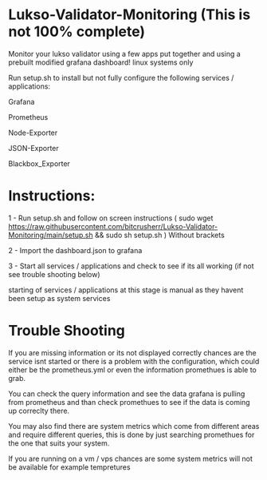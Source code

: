 # Lukso-Validator-Monitoring (This is not 100% complete)


Monitor your lukso validator using a few apps put together and using a prebuilt modified grafana dashboard!
linux systems only

Run setup.sh to install but not fully configure the following services / applications:

Grafana

Prometheus

Node-Exporter

JSON-Exporter

Blackbox_Exporter

# Instructions:

1 - Run setup.sh and follow on screen instructions ( sudo wget https://raw.githubusercontent.com/bitcrusherr/Lukso-Validator-Monitoring/main/setup.sh && sudo sh setup.sh ) Without brackets

2 - Import the dashboard.json to grafana

3 - Start all services / applications and check to see if its all working (if not see trouble shooting below)

starting of services / applications at this stage is manual as they havent been setup as system services

# Trouble Shooting
If you are missing information or its not displayed correctly chances are the service isnt started or
there is a problem with the configuration, which could either be the prometheus.yml or even the information
promethues is able to grab.

You can check the query information and see the data grafana is pulling from prometheus and than check promethues to 
see if the data is coming up correclty there.

You may also find there are system metrics which come from different areas and require different queries,
this is done by just searching promethues for the one that suits your system.

If you are running on a vm / vps chances are some system metrics will not be available for example tempretures
